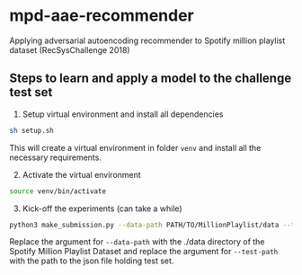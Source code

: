 # mpd-aae-recommender
Applying adversarial autoencoding recommender to Spotify million playlist dataset (RecSysChallenge 2018)

## Steps to learn and apply a model to the challenge test set

1. Setup virtual environment and install all dependencies

```sh
sh setup.sh
```

This will create a virtual environment in folder `venv` and install all the necessary requirements.


2. Activate the virtual environment

```sh
source venv/bin/activate
```

3. Kick-off the experiments (can take a while)

```sh
python3 make_submission.py --data-path PATH/TO/MillionPlaylist/data --test-path PATH/TO/MillionPlaylist/test_set.json
```

Replace the argument for `--data-path` with the ./data directory of the Spotify Million Playlist Dataset and
replace the argument for `--test-path` with the path to the json file holding test set.
